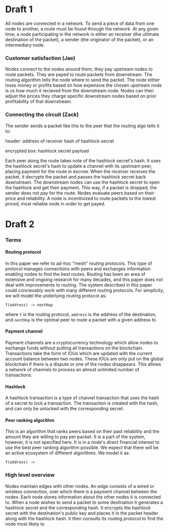 # Draft 1

All nodes are connected in a network. To send a piece of data from one node to another, a route must be found through the network. At any given time, a node participating in the network is either an receiver (the ultimate destination of the packet), a sender (the originator of the packet), or an intermediary node.


### Customer satisfaction (Jae)

Nodes connect to the nodes around them, they pay upstream nodes to route packets. They are payed to route packets from downstream. The routing algorithm tells the node where to send the packet. The node either loses money or profits based on how expensive the chosen upstream node is vs how much it recieved from the downstream node. Nodes can then adjust the prices they charge specific downstream nodes based on prior profitability of that downstream.


### Connecting the circuit (Zack)

The sender sends a packet like this to the peer that the routing algo tells it to:

header:
address of receiver
hash of hashlock secret

encrypted box:
hashlock secret
payload

Each peer along the route takes note of the hashlock secret's hash. It uses the hashlock secret's hash to update a channel with its upstream peer, placing payment for the route in escrow. When the receiver receives the packet, it decrypts the packet and passes the hashlock secret back downstream. The downstream nodes can use the hashlock secret to open the hashlock and get their payment. This way, if a packet is dropped, the sender does not pay for the route. Nodes evaluate peers based on their price and reliability. A node is incentivized to route packets to the lowest priced, most reliable node in order to get payed.


# Draft 2

### Terms

#### Routing protocol
In this paper we refer to ad-hoc "mesh" routing protocols. This type of protocol manages connections with peers and exchanges information enabling nodes to find the best routes. Routing has been an area of extensive and ongoing research for many decades, and this paper does not deal with improvements to routing. The system described in this paper could concievably work with many different routing protocols. For simplicity, we will model the underlying routing protocol as:

`f(address) -> nextHop`

where `f` is the routing protocol, `address` is the address of the destination, and `nextHop` is the optimal peer to route a packet with a given address to.

#### Payment channel
Payment channels are a cryptocurrency technology which allow nodes to exchange funds without putting all transactions on the blockchain. Transactions take the form of IOUs which are updated with the current account balance between two nodes. These IOUs are only put on the global blockchain if there is a dispute or one of the nodes disappears. This allows a network of channels to process an almost unlimited number of transactions.

#### Hashlock
A hashlock transaction is a type of channel transaction that uses the hash of a secret to lock a transaction. The transaction is created with the hash, and can only be unlocked with the corresponding secret.

#### Peer ranking algorithm
This is an algorithm that ranks peers based on their past reliability and the amount they are willing to pay per packet. It is a part of the system, however, it is not specified here. It is in a node's direct financial interest to use the best peer ranking algorithm possible. We expect that there will be an active ecosystem of different algorithms. We model it as:

`f(address) -> `

### High level overview
Nodes maintain edges with other nodes. An edge consists of a wired or wireless connection, over which there is a payment channel between the nodes. Each node stores information about the other nodes it is connected to. When a node wishes to send a packet to some destination it generates a hashlock secret and the corresponding hash. It encrypts the hashlock secret with the destination's public key and places it in the packet header along with the hashlock hash. It then consults its routing protocol to find the node most likely to